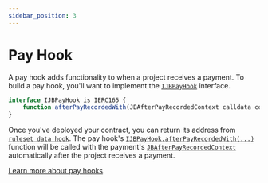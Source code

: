 ```yaml
---
sidebar_position: 3
---
```


# Pay Hook

A pay hook adds functionality to when a project receives a payment. To build a pay hook, you'll want to implement the [`IJBPayHook`](/docs/v4/api/core/interfaces/IJBPayHook.md) interface. 

```javascript
interface IJBPayHook is IERC165 {
    function afterPayRecordedWith(JBAfterPayRecordedContext calldata context) external payable;
}
```

Once you've deployed your contract, you can return its address from [`ruleset data hook`](/docs/v4/build/hooks/ruleset-data-hook.md). The pay hook's [`IJBPayHook.afterPayRecordedWith(...)`](/docs/v4/api/core/interfaces/IJBPayHook.md#afterpayrecordedwith) function will be called with the payment's [`JBAfterPayRecordedContext`](/docs/v4/api/core/structs/JBAfterPayRecordedContext.md) automatically after the project receives a payment. 

[Learn more about pay hooks](/docs/v4/learn/glossary/pay-hook.md).
